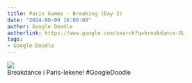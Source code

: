 ```yaml
---
title: Paris Games - Breaking (Day 2)
date: "2024-08-09 16:00:00"
author: Google Doodle
authorlink: https://www.google.com/search?q=breakdance-OL
tags:
- Google-Doodle
---
```

<img src="https://www.google.com/logos/doodles/2024/paris-games-breaking-day-2-6753651837110567-law.gif" referrerpolicy="no-referrer"><br>Breakdance i Paris-lekene! #GoogleDoodle